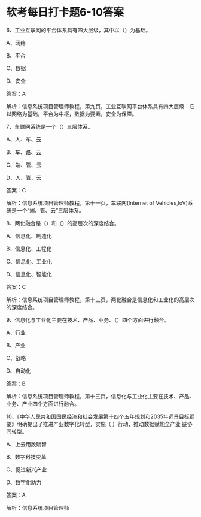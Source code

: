 # 软考每日打卡题6-10答案

6、工业互联网的平台体系具有四大层级，其中以（）为基础。

A、网络

B、平台

C、数据

D、安全

答案：A

解析：信息系统项目管理师教程，第九页，工业互联网平台体系具有四大层级：它以网络为基础，平台为中枢，数据为要素，安全为保障。

7、车联网系统是一个（）三层体系。

A、人、车、云

B、车、路、云

C、端、管、云

D、人、管、云

答案：C

解析：信息系统项目管理师教程，第十一页，车联网(Internet of Vehicles,loV)系统是一个“端、管、云”三层体系。

8、两化融合是（）和（）的高层次的深度结合。

A、信息化、制造化

B、信息化、工程化

C、信息化、工业化

D、信息化、智能化

答案：C

解析：信息系统项目管理师教程，第十三页，两化融合是信息化和工业化的高层次的深度结合。

9、信息化与工业化主要在技术、产品、业务、（）四个方面进行融合。

A、行业

B、产业

C、战略

D、自动化

答案：B

解析：信息系统项目管理师教程，第十三页，信息化与工业化主要在技术、产品、业务、产业四个方面进行融合。

10、《中华人民共和国国民经济和社会发展第十四个五年规划和2035年远景目标纲要》明确提出了推进产业数字化转型，实施（ ）行动，推动数据赋能全产业 链协同转型。

A、上云用数赋智

B、数字科技变革

C、促进新兴产业

D、数字化助力

答案：A

解析：信息系统项目管理师

# 